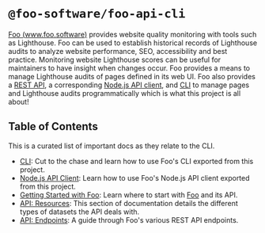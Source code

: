 # `@foo-software/foo-api-cli`

[Foo (www.foo.software)](https://www.foo.software) provides website quality monitoring with tools such as Lighthouse. Foo can be used to establish historical records of Lighthouse audits to analyze website performance, SEO, accessibility and best practice. Monitoring website Lighthouse scores can be useful for maintainers to have insight when changes occur. Foo provides a means to manage Lighthouse audits of pages defined in its web UI. Foo also provides a [REST API](https://docs.foo.software/docs/api/endpoints), a corresponding [Node.js API client](https://docs.foo.software/docs/api-client), and [CLI](https://docs.foo.software/docs/api-cli) to manage pages and Lighthouse audits programmatically which is what this project is all about!

## Table of Contents

This is a curated list of important docs as they relate to the CLI.

- [CLI](https://docs.foo.software/docs/api-cli): Cut to the chase and learn how to use Foo's CLI exported from this project.
- [Node.js API Client](https://docs.foo.software/docs/api-client): Learn how to use Foo's Node.js API client exported from this project.
- [Getting Started with Foo](https://docs.foo.software/docs/getting-started): Learn where to start with [Foo](https://www.foo.software) and its API.
- [API: Resources](https://docs.foo.software/docs/api/resources): This section of documentation details the different types of datasets the API deals with.
- [API: Endpoints](https://docs.foo.software/docs/api/endpoints): A guide through Foo's various REST API endpoints.
